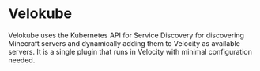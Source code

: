 # Velokube
Velokube uses the Kubernetes API for Service Discovery for discovering Minecraft servers and dynamically adding them to Velocity as available servers. It is a single plugin that runs in Velocity with minimal configuration needed.
